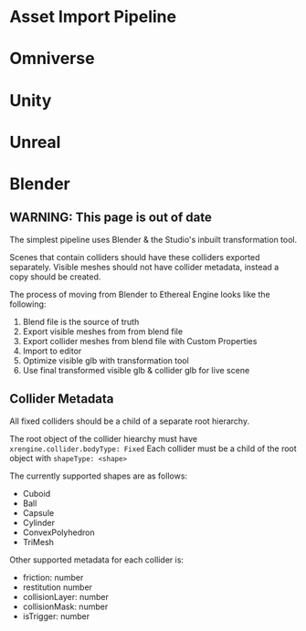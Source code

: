 # Asset Import Pipeline

# Omniverse

# Unity

# Unreal

# Blender

## WARNING: This page is out of date

The simplest pipeline uses Blender & the Studio's inbuilt transformation tool. 

Scenes that contain colliders should have these colliders exported separately.
Visible meshes should not have collider metadata, instead a copy should be created.

The process of moving from Blender to Ethereal Engine looks like the following:

1. Blend file is the source of truth
2. Export visible meshes from from blend file
3. Export collider meshes from blend file with Custom Properties
4. Import to editor
5. Optimize visible glb with transformation tool
6. Use final transformed visible glb & collider glb for live scene

## Collider Metadata

All fixed colliders should be a child of a separate root hierarchy.

The root object of the collider hiearchy must have `xrengine.collider.bodyType: Fixed`
Each collider must be a child of the root object with `shapeType: <shape>`

The currently supported shapes are as follows:

- Cuboid
- Ball
- Capsule
- Cylinder
- ConvexPolyhedron
- TriMesh

Other supported metadata for each collider is:

- friction: number
- restitution number
- collisionLayer: number
- collisionMask: number
- isTrigger: number